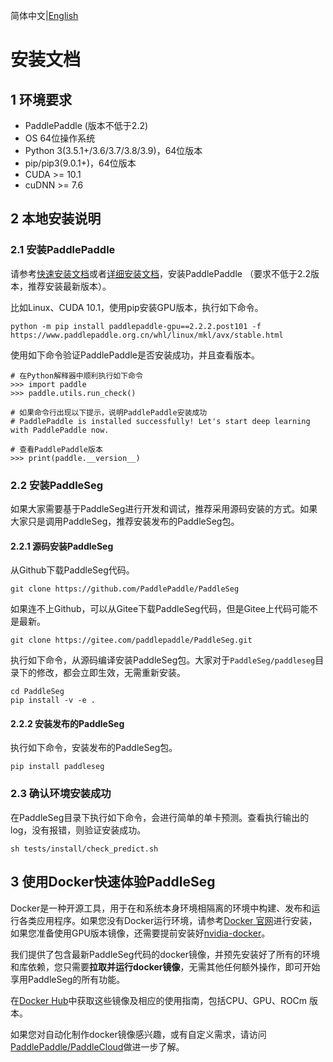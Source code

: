 简体中文|[English](install.md)
# 安装文档


## 1 环境要求

- PaddlePaddle (版本不低于2.2)
- OS 64位操作系统
- Python 3(3.5.1+/3.6/3.7/3.8/3.9)，64位版本
- pip/pip3(9.0.1+)，64位版本
- CUDA >= 10.1
- cuDNN >= 7.6

## 2 本地安装说明

### 2.1 安装PaddlePaddle

请参考[快速安装文档](https://www.paddlepaddle.org.cn/install/quick)或者[详细安装文档](https://www.paddlepaddle.org.cn/documentation/docs/zh/install/index_cn.html)，安装PaddlePaddle （要求不低于2.2版本，推荐安装最新版本）。

比如Linux、CUDA 10.1，使用pip安装GPU版本，执行如下命令。

```
python -m pip install paddlepaddle-gpu==2.2.2.post101 -f https://www.paddlepaddle.org.cn/whl/linux/mkl/avx/stable.html
```

使用如下命令验证PaddlePaddle是否安装成功，并且查看版本。

```
# 在Python解释器中顺利执行如下命令
>>> import paddle
>>> paddle.utils.run_check()

# 如果命令行出现以下提示，说明PaddlePaddle安装成功
# PaddlePaddle is installed successfully! Let's start deep learning with PaddlePaddle now.

# 查看PaddlePaddle版本
>>> print(paddle.__version__)

```

### 2.2 安装PaddleSeg

如果大家需要基于PaddleSeg进行开发和调试，推荐采用源码安装的方式。如果大家只是调用PaddleSeg，推荐安装发布的PaddleSeg包。

#### 2.2.1 源码安装PaddleSeg

从Github下载PaddleSeg代码。

```
git clone https://github.com/PaddlePaddle/PaddleSeg
```

如果连不上Github，可以从Gitee下载PaddleSeg代码，但是Gitee上代码可能不是最新。

```
git clone https://gitee.com/paddlepaddle/PaddleSeg.git
```

执行如下命令，从源码编译安装PaddleSeg包。大家对于`PaddleSeg/paddleseg`目录下的修改，都会立即生效，无需重新安装。

```
cd PaddleSeg
pip install -v -e .
```

#### 2.2.2 安装发布的PaddleSeg

执行如下命令，安装发布的PaddleSeg包。

```
pip install paddleseg
```

### 2.3 确认环境安装成功

在PaddleSeg目录下执行如下命令，会进行简单的单卡预测。查看执行输出的log，没有报错，则验证安装成功。

```
sh tests/install/check_predict.sh
```

## 3 使用Docker快速体验PaddleSeg

Docker是一种开源工具，用于在和系统本身环境相隔离的环境中构建、发布和运行各类应用程序。如果您没有Docker运行环境，请参考[Docker 官网](https://www.docker.com/)进行安装，如果您准备使用GPU版本镜像，还需要提前安装好[nvidia-docker](https://github.com/NVIDIA/nvidia-docker)。

我们提供了包含最新PaddleSeg代码的docker镜像，并预先安装好了所有的环境和库依赖，您只需要**拉取并运行docker镜像**，无需其他任何额外操作，即可开始享用PaddleSeg的所有功能。

在[Docker Hub](https://hub.docker.com/repository/docker/paddlecloud/paddleseg)中获取这些镜像及相应的使用指南，包括CPU、GPU、ROCm 版本。

如果您对自动化制作docker镜像感兴趣，或有自定义需求，请访问[PaddlePaddle/PaddleCloud](https://github.com/PaddlePaddle/PaddleCloud/tree/main/tekton)做进一步了解。
